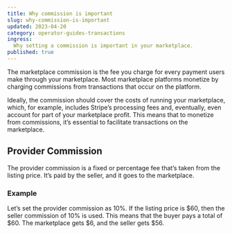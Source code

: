 ```yaml
---
title: Why commission is important
slug: why-commission-is-important
updated: 2023-04-20
category: operator-guides-transactions
ingress:
  Why setting a commission is important in your marketplace.
published: true
---
```



The marketplace commission is the fee you charge for every payment users make through your marketplace. Most marketplace platforms monetize by charging commissions from transactions that occur on the platform. 

Ideally, the commission should cover the costs of running your marketplace, which, for example, includes Stripe’s processing fees and, eventually, even account for part of your marketplace profit. This means that to monetize from commissions, it’s essential to facilitate transactions on the marketplace. 

## Provider Commission

The provider commission is a fixed or percentage fee that’s taken from the listing price. It’s paid by the seller, and it goes to the marketplace.

### Example

Let’s set the provider commission as 10%. If the listing price is $60, then the seller commission of 10% is used. This means that the buyer pays a total of $60. The marketplace gets $6, and the seller gets $56.
